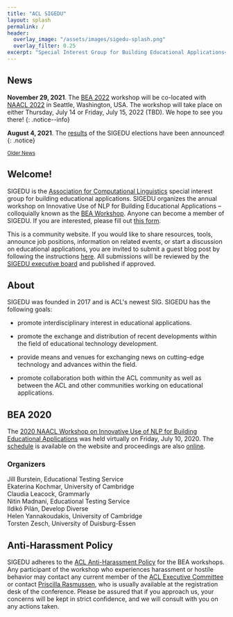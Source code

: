 ```yaml
---
title: "ACL SIGEDU"
layout: splash
permalink: /
header:
  overlay_image: "/assets/images/sigedu-splash.png"
  overlay_filter: 0.25
excerpt: "Special Interest Group for Building Educational Applications<br/><br/>Organizer of BEA Workshop"
---
```


<h2>News</h2>

**November 29, 2021**. The [BEA 2022](/bea/2022) workshop will be co-located with [NAACL 2022](https://2022.naacl.org/) in Seattle, Washington, USA. The workshop will take place on either Thursday, July 14 or Friday, July 15, 2022 (TBD). We hope to see you there!
{: .notice--info}

**August 4, 2021**. The [results](/blog/election-results/) of the SIGEDU elections have been announced!
{: .notice}

<div class="text-center">
    <a href="/archive/" style="font-size: smaller; font-decoration: italic;">Older News</a>
</div>

<h2>Welcome!</h2>

SIGEDU is the [Association for Computational Linguistics](http://aclweb.org) special interest group for building educational applications. SIGEDU organizes the annual workshop on Innovative Use of NLP for Building Educational Applications &ndash; colloquially known as the [BEA Workshop](bea/current). Anyone can become a member of SIGEDU. If you are interested, please fill out [this form](https://docs.google.com/forms/d/e/1FAIpQLSep9q-QLIvCIVIcdyoJJA8y2Ql32YRCQfVWDNJx1FwNXD3L6Q/viewform).

This is a community website. If you would like to share resources, tools, announce job positions, information on related events, or start a discussion on educational applications, you are invited to submit a guest blog post by following the instructions [here](https://github.com/sigedu-org/website#submitting-a-guest-blog-post). All submissions will be reviewed by the [SIGEDU executive board](/officers) and published if approved.

<h2>About</h2>

SIGEDU was founded in 2017 and is ACL's newest SIG. SIGEDU has the following goals:

- promote interdisciplinary interest in educational applications.
 
- promote the exchange and distribution of recent developments within the field of educational technology development.
 
- provide means and venues for exchanging news on cutting-edge technology and advances within the field.
 
- promote collaboration both within the ACL community as well as between the ACL and other communities working on educational applications.

<h2>BEA 2020</h2>

The [2020 NAACL Workshop on Innovative Use of NLP for Building Educational Applications](/bea/2020) was held virtually on Friday, July 10, 2020. The [schedule](/bea/2020#schedule) is available on the website and proceedings are also [online](https://www.aclweb.org/anthology/events/ws-2020/#2020bea-1).

<h3>Organizers</h3>
Jill Burstein, Educational Testing Service<br/>
Ekaterina Kochmar, University of Cambridge<br/>
Claudia Leacock, Grammarly<br/>
Nitin Madnani, Educational Testing Service<br/>
Ildikó Pilán, Develop Diverse<br/>
Helen Yannakoudakis, University of Cambridge<br/>
Torsten Zesch, University of Duisburg-Essen

<h2>Anti-Harassment Policy</h2>
SIGEDU adheres to the <a href="https://www.aclweb.org/adminwiki/index.php?title=Anti-Harassment_Policy">ACL Anti-Harassment Policy</a> for the BEA workshops. Any participant of the workshop who experiences harassment or hostile behavior may contact any current member of the <a href="https://www.aclweb.org/portal/about">ACL Executive Committee</a> or contact <a href="mailto:acl@aclweb.org">Priscilla Rasmussen</a>, who is usually available at the registration desk of the conference. Please be assured that if you approach us, your concerns will be kept in strict confidence, and we will consult with you on any actions taken.

